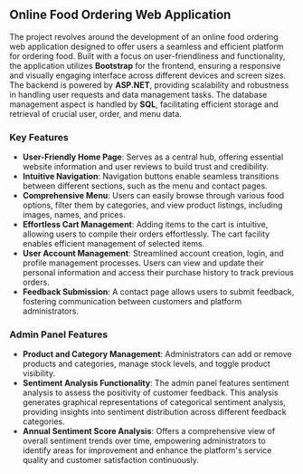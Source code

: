 ## Online Food Ordering Web Application

The project revolves around the development of an online food ordering web application designed to offer users a seamless and efficient platform for ordering food. Built with a focus on user-friendliness and functionality, the application utilizes **Bootstrap** for the frontend, ensuring a responsive and visually engaging interface across different devices and screen sizes. The backend is powered by **ASP.NET**, providing scalability and robustness in handling user requests and data management tasks. The database management aspect is handled by **SQL**, facilitating efficient storage and retrieval of crucial user, order, and menu data.

### Key Features

- **User-Friendly Home Page**: Serves as a central hub, offering essential website information and user reviews to build trust and credibility.
- **Intuitive Navigation**: Navigation buttons enable seamless transitions between different sections, such as the menu and contact pages.
- **Comprehensive Menu**: Users can easily browse through various food options, filter them by categories, and view product listings, including images, names, and prices.
- **Effortless Cart Management**: Adding items to the cart is intuitive, allowing users to compile their orders effortlessly. The cart facility enables efficient management of selected items.
- **User Account Management**: Streamlined account creation, login, and profile management processes. Users can view and update their personal information and access their purchase history to track previous orders.
- **Feedback Submission**: A contact page allows users to submit feedback, fostering communication between customers and platform administrators.
  
### Admin Panel Features

- **Product and Category Management**: Administrators can add or remove products and categories, manage stock levels, and toggle product visibility.
- **Sentiment Analysis Functionality**: The admin panel features sentiment analysis to assess the positivity of customer feedback. This analysis generates graphical representations of categorical sentiment analysis, providing insights into sentiment distribution across different feedback categories.
- **Annual Sentiment Score Analysis**: Offers a comprehensive view of overall sentiment trends over time, empowering administrators to identify areas for improvement and enhance the platform's service quality and customer satisfaction continuously.
